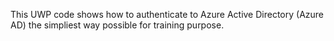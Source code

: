 This UWP code shows how to authenticate to Azure Active Directory (Azure AD) the simpliest way possible for training purpose.
